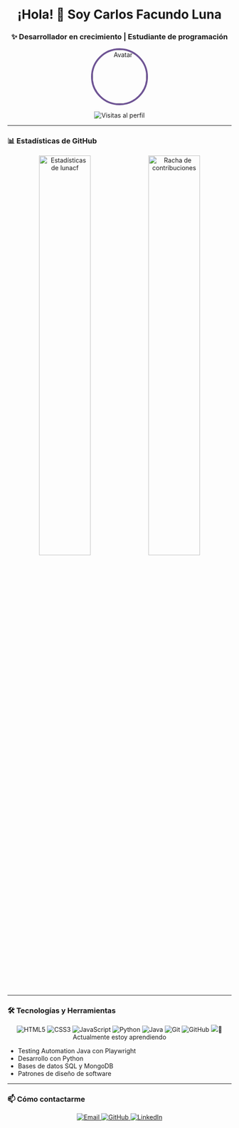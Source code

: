 <h1 align="center">¡Hola! 👋 Soy Carlos Facundo Luna</h1>
<h3 align="center">✨ Desarrollador en crecimiento | Estudiante de programación</h3>

<p align="center">
  <img src="https://avatars.githubusercontent.com/u/106826270?v=4" alt="Avatar" width="120" style="border-radius: 50%; border: 4px solid #6e5494;">
</p>

<p align="center">
  <img src="https://komarev.com/ghpvc/?username=lunacf&label=Visitas%20al%20perfil&color=6e5494&style=flat" alt="Visitas al perfil" />
</p>

---

### 📊 Estadísticas de GitHub

<p align="center">
  <img src="https://github-readme-stats.vercel.app/api?username=lunacf&show_icons=true&theme=default&hide_border=true&count_private=true" alt="Estadísticas de lunacf" width="48%" />
  <img src="https://github-readme-streak-stats.herokuapp.com/?user=lunacf&theme=default&hide_border=true" alt="Racha de contribuciones" width="48%" />
</p>

---

### 🛠️ Tecnologías y Herramientas

<p align="center">
  <img src="https://img.shields.io/badge/HTML5-E34F26?style=for-the-badge&logo=html5&logoColor=white" alt="HTML5">
  <img src="https://img.shields.io/badge/CSS3-1572B6?style=for-the-badge&logo=css3&logoColor=white" alt="CSS3">
  <img src="https://img.shields.io/badge/JavaScript-F7DF1E?style=for-the-badge&logo=javascript&logoColor=black" alt="JavaScript">
  <img src="https://img.shields.io/badge/Python-3776AB?style=for-the-badge&logo=python&logoColor=white" alt="Python">
  <img src="https://img.shields.io/badge/Java-007396?style=for-the-badge&logo=java&logoColor=white" alt="Java">
  <img src="https://img.shields.io/badge/Git-F05032?style=for-the-badge&logo=git&logoColor=white" alt="Git">
  <img src="https://img.shields.io/badge/GitHub-100000?style=for-the-badge&logo=github&logoColor=white" alt="GitHub">
  <img src="
</p>

---


### 🌱 Actualmente estoy aprendiendo

- Testing Automation Java con Playwright
- Desarrollo con Python 
- Bases de datos SQL y MongoDB
- Patrones de diseño de software

---

### 📫 Cómo contactarme

<p align="center">
  <a href="mailto:facundolunac@gmail.com">
    <img src="https://img.shields.io/badge/Email-D14836?style=for-the-badge&logo=gmail&logoColor=white" alt="Email">
  </a>
  <a href="https://github.com/lunacf">
    <img src="https://img.shields.io/badge/GitHub-100000?style=for-the-badge&logo=github&logoColor=white" alt="GitHub">
  </a>
  <a href="https://www.linkedin.com/in/carlos-facundo-luna-414075169">
    <img src="https://img.shields.io/badge/LinkedIn-0077B5?style=for-the-badge&logo=linkedin&logoColor=white" alt="LinkedIn">
  </a>
</p>



